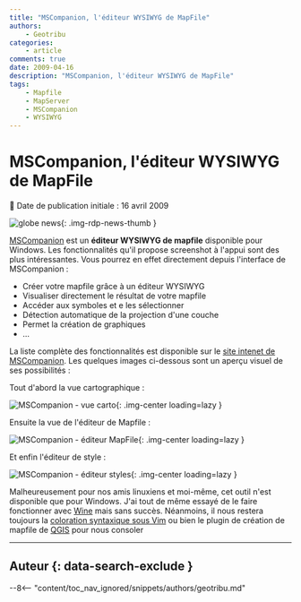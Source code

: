 ```yaml
---
title: "MSCompanion, l'éditeur WYSIWYG de MapFile"
authors:
    - Geotribu
categories:
    - article
comments: true
date: 2009-04-16
description: "MSCompanion, l'éditeur WYSIWYG de MapFile"
tags:
    - Mapfile
    - MapServer
    - MSCompanion
    - WYSIWYG
---
```


# MSCompanion, l'éditeur WYSIWYG de MapFile

:calendar: Date de publication initiale : 16 avril 2009

![globe news](https://cdn.geotribu.fr/img/internal/icons-rdp-news/world.png){: .img-rdp-news-thumb }

[MSCompanion](http://code.google.com/p/mscompanion/) est un **éditeur WYSIWYG de mapfile** disponible pour Windows. Les fonctionnalités qu'il propose screenshot à l'appui sont des plus intéressantes. Vous pourrez en effet directement depuis l'interface de MSCompanion :

* Créer votre mapfile grâce à un éditeur WYSIWYG
* Visualiser directement le résultat de votre mapfile
* Accéder aux symboles et e les sélectionner
* Détection automatique de la projection d'une couche
* Permet la création de graphiques
* ...

La liste complète des fonctionnalités est disponible sur le [site intenet de MSCompanion](http://code.google.com/p/mscompanion/#Features). Les quelques images ci-dessous sont un aperçu visuel de ses possibilités :

Tout d'abord la vue cartographique :

![MSCompanion - vue carto](https://cdn.geotribu.fr/img/articles-blog-rdp/serveur/MSCompanion/screenshot1.jpg  "MSCompanion - vue carto"){: .img-center loading=lazy }

Ensuite la vue de l'éditeur de Mapfile :

![MSCompanion - éditeur MapFile](https://cdn.geotribu.fr/img/articles-blog-rdp/serveur/MSCompanion/screenshot2.jpg  "MSCompanion - éditeur MapFile"){: .img-center loading=lazy }

Et enfin l'éditeur de style :

![MSCompanion - éditeur styles](https://cdn.geotribu.fr/img/articles-blog-rdp/serveur/MSCompanion/style.jpg   "MSCompanion - éditeur styles"){: .img-center loading=lazy }

Malheureusement pour nos amis linuxiens et moi-même, cet outil n'est disponible que pour Windows. J'ai tout de même essayé de le faire fonctionner avec [Wine](http://www.winehq.org/) mais sans succès. Néanmoins, il nous restera toujours la [coloration syntaxique sous Vim](http://mapserver.org/development/editing/vim.html) ou bien le plugin de création de mapfile de [QGIS](https://www.qgis.org/) pour nous consoler

----

## Auteur {: data-search-exclude }

--8<-- "content/toc_nav_ignored/snippets/authors/geotribu.md"
